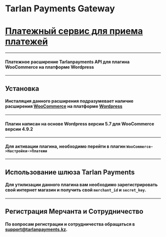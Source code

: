 **Tarlan Payments Gateway**
=====================
[Платежный сервис для приема платежей](https://tarlanpayments.kz)
=====================
---
#### Платежное расширение Tarlanpayments API для плагина WooCommerce на платформе Wordpress
---
Установка
-----------------------------------
#### Инсталяция данного расширения подразумевает наличие расширения **[WooCommerce](https://ru.wordpress.org/plugins/woocommerce/)** на платформе **[Wordpress](https://wordpress.org/download/)**
---
 #### Плагин написан на основе **Wordpress версии 5.7** для **WooCommerce версии 4.9.2**
 -----------------------------------
 #### Для активации плагина, необходимо перейти в плагин `WooCommerce->Настройки->Платежи`
 ---
 Использование шлюза Tarlan Payments
 -----------------------------------
 #### Для утилизации данного плагина вам необходимо зарегистрировать свой интернет магазин и получить свой `merchant_id` и `secret_key`.
 ---
 Регистрация Мерчанта и Сотрудничество
 -----------------------------------
 #### По вопросам регистрации и сотрудничества обращаться в [support@tarlanpayments.kz](mailto:support@tarlanpayments.kz).
 
